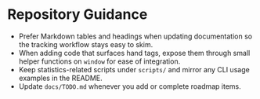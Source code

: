 # Repository Guidance

- Prefer Markdown tables and headings when updating documentation so the tracking workflow stays easy to skim.
- When adding code that surfaces hand tags, expose them through small helper functions on `window` for ease of integration.
- Keep statistics-related scripts under `scripts/` and mirror any CLI usage examples in the README.
- Update `docs/TODO.md` whenever you add or complete roadmap items.
